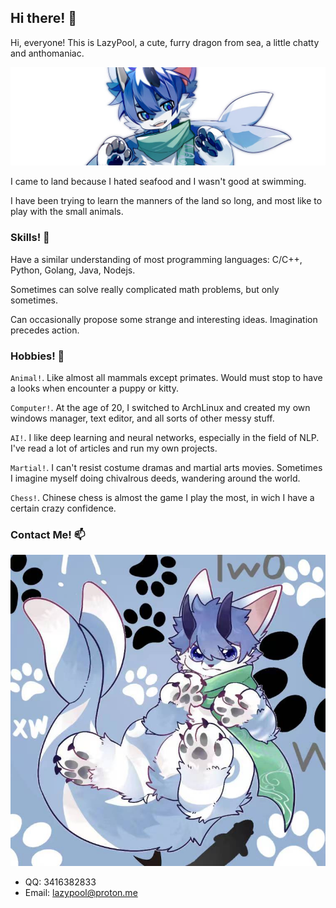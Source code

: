 ## Hi there! 👋

Hi, everyone! This is LazyPool, a cute, furry dragon from sea, a little chatty and anthomaniac.

![](banner.png)

I came to land because I hated seafood and I wasn't good at swimming.

I have been trying to learn the manners of the land so long, and most like to play with the small animals.

### Skills! 🌱

Have a similar understanding of most programming languages: C/C++, Python, Golang, Java, Nodejs.

Sometimes can solve really complicated math problems, but only sometimes.

Can occasionally propose some strange and interesting ideas. Imagination precedes action.

### Hobbies! 🔭

`Animal!`. Like almost all mammals except primates. Would must stop to have a looks when encounter a puppy or kitty.

`Computer!`. At the age of 20, I switched to ArchLinux and created my own windows manager, text editor, and all sorts of other messy stuff.

`AI!`. I like deep learning and neural networks, especially in the field of NLP. I've read a lot of articles and run my own projects.

`Martial!`. I can't resist costume dramas and martial arts movies. Sometimes I imagine myself doing chivalrous deeds, wandering around the world.

`Chess!`. Chinese chess is almost the game I play the most, in wich I have a certain crazy confidence.

### Contact Me! 📫

![](photo.png)

- QQ: 3416382833
- Email: lazypool@proton.me
